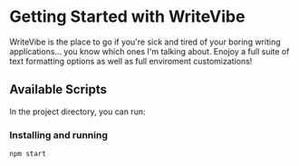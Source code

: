 # Getting Started with WriteVibe

WriteVibe is the place to go if you're sick and tired of your boring writing applications... you know which ones I'm talking about. 
Enojoy a full suite of text formatting options as well as full enviroment customizations!

## Available Scripts

In the project directory, you can run:

### Installing and running 

`npm start`
